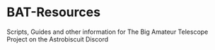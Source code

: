 # BAT-Resources
Scripts, Guides and other information for The Big Amateur Telescope Project on the Astrobiscuit Discord
